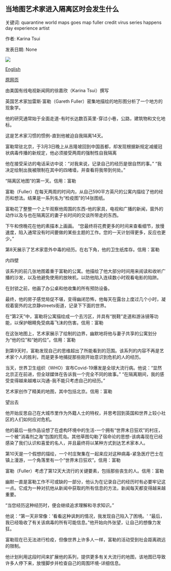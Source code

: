 ## 当地图艺术家进入隔离区时会发生什么

关键词: quarantine world maps goes map fuller credit virus series happens day experience artist

作者: Karina Tsui

发表日期: None

![](https://cdn.cnn.com/cnnnext/dam/assets/200319211222-fuller-drawing-02-super-tease.jpg)

[English](What%20happens%20when%20a%20map%20artist%20goes%20into%20quarantine.md)

[原网页](https://edition.cnn.com/style/article/gareth-fuller-maps-coronavirus-quarantine/index.html)

由美国有线电视新闻网的徐嘉欣（Karina Tsui）撰写

英国艺术家加雷斯·富勒（Gareth Fuller）密集地描绘的地形图分析了一个地方的现象学。

他的研究通常始于全面走道-有时长达数百英里-穿过小巷，公路，建筑物和文化地标。

这是艺术家习惯的惯例-直到他被迫自我隔离14天。

富勒常驻北京，于3月3日晚上从吉隆坡回到中国首都，却发现根据新规定减缓冠状病毒传播的新规定，他必须接受两周的强制性自我隔离

他在接受采访的电话采访中说：“对我来说，记录自己的经历是很自然的事。” “我决定绘制出我被限制在其中的四堵墙，并查看将我带到何处。”

“隔离区地图”的第一天。信用：富勒

富勒（Fuller）在每天两周的时间内，从自己590平方英尺的公寓内描绘了他的经历和想法。结果是一系列名为“检疫图”的14张图纸。

富勒花了整整一个上午观察他周围的东西-他的家具，电视和广播的新闻，窗外的动作以及与也在隔离区的妻子长时间的交谈所带走的东西。

下午和傍晚花在他的素描本上画画。 “您最终将花费更多的时间来查看细节，放慢速度，陷入通常没有时间要做的某些主题的工作。您的一天计划得更多，反应也更少。”

第8天展示了艺术家意外中毒的经历。在右下角，他的卫生纸库存。信用：富勒

内四壁

该系列的前几张地图着重于富勒的公寓。他描绘了他大部分时间用来阅读和收听广播的沙发，以及他避免使用的放映机，以防他陷入连续数小时观看电影的陷阱。

在封锁之前，他画了办公桌和他收集的所有预防设备。

最终，他的房子感觉局促不堪，变得幽闭恐怖，他每天在露台上度过几个小时，凝视着窗外的北京静streets街道，记录下下面的世界。

在“第2天”中，富勒将公寓描绘成一个去污区，并具有“脱鞋”走道和游泳镜等功能，以保护眼睛免受病毒飞沫的伤害。信用：富勒

在这张地图上，艺术家展示了绘制的边界，幽默地将他与妻子共享的公寓划分为“他的位”和“她的位”。信用：富勒

到第9天时，富勒发现自己的思维超出了所能看到的范围。该系列的内容不再是艺术家个人的胜利，而是更多地捕捉那些刚开始意识到危机的人的经历。

当天，世界卫生组织（WHO）宣布Covid-19爆发是全球大流行病。他说：“显然北京正在前进，但全球媒体在告诉我一个完全不同的故事。” “在隔离期间，我的感受变得越来越难以沟通-我不能只考虑自己的经历。”

艺术家创作了精美的地图，其中包括北京。信用：富勒

望出去

他开始反思自己在大城市里作为外籍人士的特权，并思考回到英国和世界上较小社区的人们如何应对危机。

他的最后一些作品设想了在虚构环境中的生活-一个拥有“世界末日狂欢”的村庄，一个被“消毒剂之海”包围的荒岛。其他草图勾勒了宿命论的思想-该病毒现在已经感染了我们认识和喜爱的名人，并且最终将以某种方式到达艺术家本人。

第10天是一个假想的描绘，一个村庄聚集在一起来应对这种病毒-紧急医疗巴士在镇上漫游，一个角落里有一个“世界末日狂欢”。信用：富勒

富勒（Fuller）考虑了第12天大流行的关键要素，包括那些丧生的人。信用：富勒

幽默一直是富勒工作不可或缺的一部分，他认为在记录自己的经历时有必要牢记这一点。它成为一种对抗他从新闻中获取的所有信息的方法，新闻每天都变得越来越重要。

“当您经历这种经历时，便会继续追求理解和寻求知识。”

他说：“第一天非常像：'看看这种讽刺的情况，我发现自己陷入了困境。' “最后，我已经吸收了有关该病毒的所有可能信息。”他开始向外张望，让自己的想像力发狂。

富勒现在已无法进行检疫，但像世界上许多人一样，富勒的活动受到社会距离疏远的限制。

他计划利用这段时间来扩展他的系列，提供更多有关大流行的地图，该地图已导致许多人停下来，放慢脚步并检查自己的周围环境-详细信息。